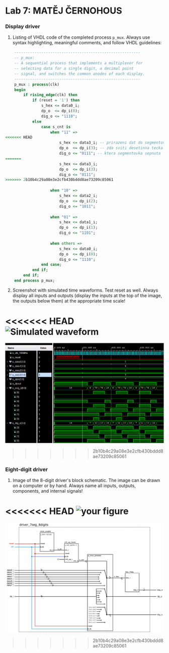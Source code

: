 # Lab 7: MATĚJ ČERNOHOUS

### Display driver

1. Listing of VHDL code of the completed process `p_mux`. Always use syntax highlighting, meaningful comments, and follow VHDL guidelines:

```vhdl
    --------------------------------------------------------
    -- p_mux:
    -- A sequential process that implements a multiplexer for
    -- selecting data for a single digit, a decimal point 
    -- signal, and switches the common anodes of each display.
    --------------------------------------------------------
    p_mux : process(clk)
    begin
        if rising_edge(clk) then
            if (reset = '1') then
                s_hex <= data0_i;
                dp_o  <= dp_i(0);
                dig_o <= "1110";
            else
                case s_cnt is
                    when "11" =>
<<<<<<< HEAD
                        s_hex <= data3_i; -- prirazeni dat do segmentovky
                        dp_o  <= dp_i(3); -- zda sviti desetinna tecka
                        dig_o <= "0111"; -- ktera segmentovka sepnuta
=======
                        s_hex <= data3_i;
                        dp_o  <= dp_i(3);
                        dig_o <= "0111";
>>>>>>> 2b10b4c29a08e3e2cfb430bddd8ae73209c85061

                    when "10" =>
                        s_hex <= data2_i;
                        dp_o  <= dp_i(2);
                        dig_o <= "1011";

                    when "01" =>
                        s_hex <= data1_i;
                        dp_o  <= dp_i(1);
                        dig_o <= "1101";

                    when others =>
                        s_hex <= data0_i;
                        dp_o  <= dp_i(0);
                        dig_o <= "1110";
                end case;
            end if;
        end if;
    end process p_mux;
```

2. Screenshot with simulated time waveforms. Test reset as well. Always display all inputs and outputs (display the inputs at the top of the image, the outputs below them) at the appropriate time scale!

<<<<<<< HEAD
![Simulated waveform](images/waveform.png)
=======
   ![your figure](images/Waveforms.png)
>>>>>>> 2b10b4c29a08e3e2cfb430bddd8ae73209c85061

### Eight-digit driver

1. Image of the 8-digit driver's block schematic. The image can be drawn on a computer or by hand. Always name all inputs, outputs, components, and internal signals!

<<<<<<< HEAD
   ![your figure]()
=======
   ![8digit schematic](images/8segment.png)
>>>>>>> 2b10b4c29a08e3e2cfb430bddd8ae73209c85061
